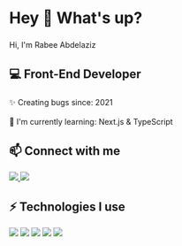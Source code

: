 <h1 align="left">Hey 👋 What's up?</h1>

###

<p align="left">Hi, I'm Rabee Abdelaziz</p>

###

<h2 align="left">💻 Front-End Developer</h2>

###

<p align="left">✨ Creating bugs since: 2021<br><br>🌱 I'm currently learning: Next.js & TypeScript</p>

###

<h2 align="left">📫 Connect with me</h2>

<p align="left">
  <a href="https://www.linkedin.com/in/rabeeabdelaziz/" target="_blank">
    <img src="https://img.shields.io/badge/LinkedIn-0077B5?style=for-the-badge&logo=linkedin&logoColor=white"/>
  </a>
  <a href="mailto:your.email@example.com" target="_blank">
    <img src="https://img.shields.io/badge/Email-D14836?style=for-the-badge&logo=gmail&logoColor=white"/>
  </a>
</p>

###

<h2 align="left">⚡ Technologies I use</h2>

<p align="left">
  <img src="https://img.shields.io/badge/HTML5-E34F26?style=for-the-badge&logo=html5&logoColor=white"/>
  <img src="https://img.shields.io/badge/CSS3-1572B6?style=for-the-badge&logo=css3&logoColor=white"/>
  <img src="https://img.shields.io/badge/JavaScript-F7DF1E?style=for-the-badge&logo=javascript&logoColor=black"/>
  <img src="https://img.shields.io/badge/React-20232A?style=for-the-badge&logo=react&logoColor=61DAFB"/>
  <img src="https://img.shields.io/badge/Next.js-000000?style=for-the-badge&logo=next.js&logoColor=white"/>
</p>
